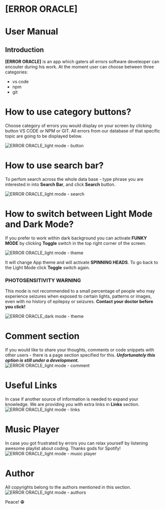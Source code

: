 # [ERROR ORACLE]

# User Manual

## Introduction

**[ERROR ORACLE]** is an app which gaters all errors software develeoper can encouter during his work. At the moment user can choose between three categories:

- vs code
- npm
- git

# How to use category buttons?

Choose category of errors you would display on your screen by clicking button VS CODE or NPM or GIT. All errors from our database of that specific topic are going to be displayed below.

![ERROR ORACLE_light mode - button](https://user-images.githubusercontent.com/101604946/176442145-a63b1ba0-4451-433c-af4e-cdd8cfddcf42.png)

# How to use search bar?

To perfom search across the whole data base - type phrase you are interested in into **Search Bar**, and click **Search** button.

![ERROR ORACLE_light mode - search](https://user-images.githubusercontent.com/101604946/176442651-2dd85562-62f0-4dc2-9a29-7b724d4aa205.png)

# How to switch between Light Mode and Dark Mode?

If you prefer to work within dark background you can activate **FUNKY MODE** by clicking **Toggle** switch in the top right corner of the screen.

![ERROR ORACLE_light mode - theme](https://user-images.githubusercontent.com/101604946/176445434-bc3feb60-0745-4ec7-a1d5-0be7cfdd8f7b.png)

It will change App theme and will activate **SPINNING HEADS**.
To go back to the Light Mode click **Toggle** switch again.

### PHOTOSENSITIVITY WARNING

This mode is not recommended to a small percentage of people who may experience seizures when exposed to certain lights, patterns or images, even with no history of epilepsy or seizures. **Contact your doctor before you click!**

![ERROR ORACLE_dark mode - theme](https://user-images.githubusercontent.com/101604946/176448536-db411283-3296-4f70-a194-c7c09865d97d.png)

# Comment section

If you would like to share your thoughts, comments or code snippets with other users - there is a page section specified for this.
**_Unfortunately this option is still under a development._**
![ERROR ORACLE_light mode - comment](https://user-images.githubusercontent.com/101604946/176458178-f87023e8-f739-4a66-98a2-b19f1f2e2623.png)

# Useful Links

In case if another source of information is needed to expand your knowledge. We are providing you with extra links in **Links** section.
![ERROR ORACLE_light mode - links](https://user-images.githubusercontent.com/101604946/176463490-bd6916c0-8b57-4b6a-b08b-219d8ce44cda.png)

# Music Player

In case you got frustrated by errors you can relax yourself by listening awesome playlist about coding. Thanks gods for Spotify!
![ERROR ORACLE_light mode - music player](https://user-images.githubusercontent.com/101604946/176459011-2fb748b0-353f-4243-877c-745daccbf40c.png)

# Author

All copyrights belong to the authors mentioned in this section.
![ERROR ORACLE_light mode - authors](https://user-images.githubusercontent.com/101604946/176459887-9bc2887f-9d51-48c9-9664-0a092b13d4f7.png)

Peace! **☮**
